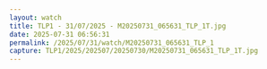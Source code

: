 ```yaml
---
layout: watch
title: TLP1 - 31/07/2025 - M20250731_065631_TLP_1T.jpg
date: 2025-07-31 06:56:31
permalink: /2025/07/31/watch/M20250731_065631_TLP_1
capture: TLP1/2025/202507/20250730/M20250731_065631_TLP_1T.jpg
---
```

